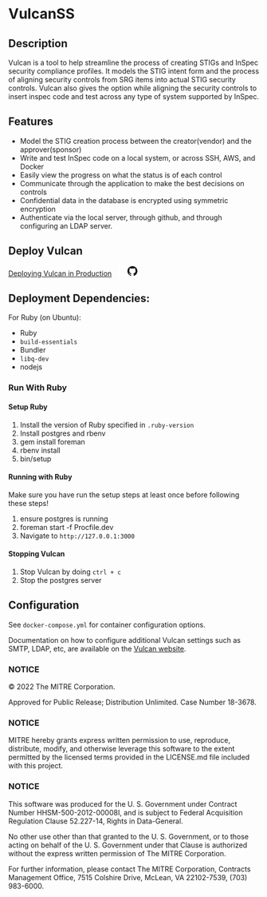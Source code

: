 # VulcanSS

## Description

Vulcan is a tool to help streamline the process of creating STIGs and InSpec security compliance profiles. It models the STIG intent form and
the process of aligning security controls from SRG items into actual STIG security controls.  Vulcan also gives the option while aligning the security controls to insert inspec code and test across any type of system supported by InSpec.

## Features

* Model the STIG creation process between the creator(vendor) and the approver(sponsor)
* Write and test InSpec code on a local system, or across SSH, AWS, and Docker
* Easily view the progress on what the status is of each control
* Communicate through the application to make the best decisions on controls
* Confidential data in the database is encrypted using symmetric encryption
* Authenticate via the local server, through github, and through configuring an LDAP server.

## Deploy Vulcan
[Deploying Vulcan in Production](https://vulcan.mitre.org/docs/)&nbsp;&nbsp;&nbsp;[<img src="public/GitHub-Mark-Light-64px.png#gh-dark-mode-only" width="20"/>](https://pages.github.com/)[<img src="public/GitHub-Mark-64px.png#gh-light-mode-only" width="20"/>](https://pages.github.com/)

## Deployment Dependencies:
For Ruby (on Ubuntu):
  * Ruby
  * `build-essentials`
  * Bundler
  * `libq-dev`
  * nodejs

### Run With Ruby

#### Setup Ruby

1. Install the version of Ruby specified in `.ruby-version`
2. Install postgres and rbenv
3. gem install foreman
4. rbenv install
5. bin/setup

#### Running with Ruby

Make sure you have run the setup steps at least once before following these steps!

1. ensure postgres is running
2. foreman start -f Procfile.dev
3. Navigate to `http://127.0.0.1:3000`

#### Stopping Vulcan

1. Stop Vulcan by doing `ctrl + c`
2. Stop the postgres server


## Configuration

See `docker-compose.yml` for container configuration options.

Documentation on how to configure additional Vulcan settings such as SMTP, LDAP, etc, are available on the [Vulcan website](https://vulcan.mitre.org/docs/config.html).

### NOTICE

© 2022 The MITRE Corporation.

Approved for Public Release; Distribution Unlimited. Case Number 18-3678.

### NOTICE

MITRE hereby grants express written permission to use, reproduce, distribute, modify, and otherwise leverage this software to the extent permitted by the licensed terms provided in the LICENSE.md file included with this project.

### NOTICE

This software was produced for the U. S. Government under Contract Number HHSM-500-2012-00008I, and is subject to Federal Acquisition Regulation Clause 52.227-14, Rights in Data-General.

No other use other than that granted to the U. S. Government, or to those acting on behalf of the U. S. Government under that Clause is authorized without the express written permission of The MITRE Corporation.

For further information, please contact The MITRE Corporation, Contracts Management Office, 7515 Colshire Drive, McLean, VA 22102-7539, (703) 983-6000.

